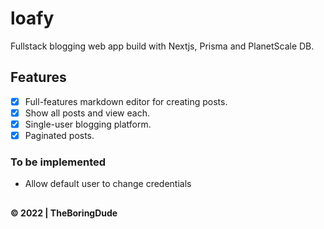 # loafy

Fullstack blogging web app build with Nextjs, Prisma and PlanetScale DB.

## Features

- [x] Full-features markdown editor for creating posts.
- [x] Show all posts and view each.
- [x] Single-user blogging platform.
- [x] Paginated posts.

### To be implemented

- Allow default user to change credentials

##

**&copy; 2022 | TheBoringDude**
